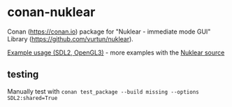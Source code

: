 # conan-nuklear

Conan (https://conan.io) package for "Nuklear - immediate mode GUI" Library (https://github.com/vurtun/nuklear). 

[Example usage (SDL2, OpenGL3)](test_package/) - more examples with the [Nuklear source](https://github.com/vurtun/nuklear/tree/master/demo)

## testing

Manually test with `conan test_package --build missing --options SDL2:shared=True`
